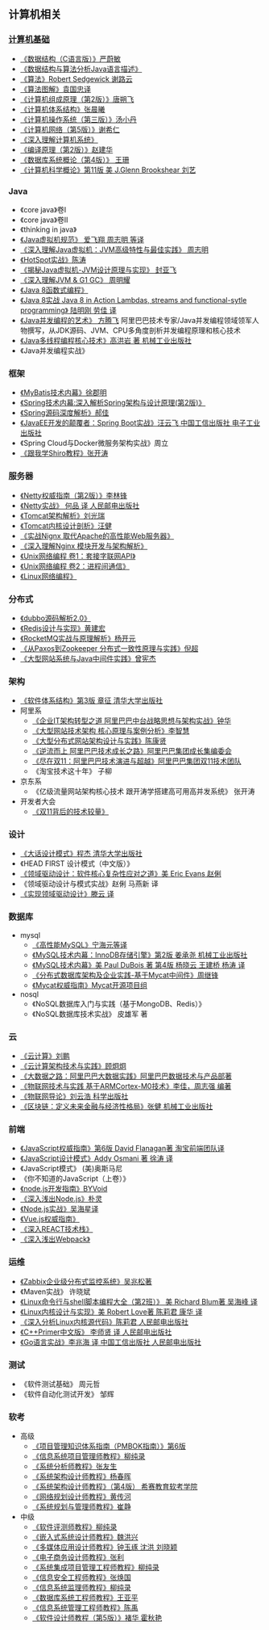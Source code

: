 ## 计算机相关

### [计算机基础](99-book/notes/00-base/README.md)
* [《数据结构（C语言版）》严蔚敏](99-book/notes/00-base/数据结构.md)
* [《数据结构与算法分析Java语言描述》](99-book/notes/00-base/数据结构与算法分析Java语言描述.md)
* [《算法》Robert Sedgewick 谢路云](99-book/notes/00-base/算法.md)
* [《算法图解》袁国忠译](99-book/notes/00-base/算法图解.md)
* [《计算机组成原理（第2版）》唐朔飞](99-book/notes/00-base/计算机组成原理.md)
* [《计算机体系结构》张晨曦](99-book/notes/00-base/计算机体系结构.md)
* [《计算机操作系统（第三版）》汤小丹](99-book/notes/00-base/计算机操作系统.md)
* [《计算机网络（第5版）》谢希仁](99-book/notes/00-base/计算机网络.md)
* [《深入理解计算机系统》](99-book/notes/00-base/深入理解计算机系统.md)
* [《编译原理（第2版）》赵建华](99-book/notes/00-base/编译原理.md)
* [《数据库系统概论（第4版）》 王珊](99-book/notes/00-base/数据库系统概论.md)
* [《计算机科学概论》第11版 美 J.Glenn Brookshear 刘艺](99-book/notes/00-base/计算机科学概论.md)

### Java
* 《core java》卷I
* 《core java》卷II
* 《thinking in java》
* [《Java虚拟机规范》 爱飞翔 周志明 等译](99-book/notes/10-java/Java虚拟机规范.md)
* [《深入理解Java虚拟机：JVM高级特性与最佳实践》 周志明](99-book/notes/10-java/深入理解Java虚拟机.md)
* [《HotSpot实战》陈涛](99-book/notes/10-java/HotSpot实战.md)
* [《揭秘Java虚拟机-JVM设计原理与实现》 封亚飞](99-book/notes/10-java/揭秘Java虚拟机.md)
* [《深入理解JVM & G1 GC》 周明耀](99-book/notes/10-java/深入理解JVM&G1GC.md)
* [《Java 8函数式编程》](99-book/notes/10-java/Java%208函数式编程.md)
* [《Java 8实战 Java 8 in Action Lambdas, streams and functional-sytle programming》 陆明刚 劳佳 译](99-book/notes/10-java/Java%208实战.md)
* [《Java并发编程的艺术》 方腾飞](99-book/notes/10-java/Java并发编程的艺术.md) 阿里巴巴技术专家/Java并发编程领域领军人物撰写，从JDK源码、JVM、CPU多角度剖析并发编程原理和核心技术
* [《Java多线程编程核心技术》高洪岩 著 机械工业出版社](99-book/notes/10-java/Java多线程编程核心技术.md)
* 《Java并发编程实战》

### 框架
* [《MyBatis技术内幕》徐郡明](99-book/notes/20-framework/Mybatis技术内幕.md)
* [《Spring技术内幕:深入解析Spring架构与设计原理(第2版)》](99-book/notes/20-framework/Spring技术内幕(2).md)
* [《Spring源码深度解析》郝佳](99-book/notes/20-framework/Spring源码深度解析.md)
* [《JavaEE开发的颠覆者：Spring Boot实战》汪云飞 中国工信出版社 电子工业出版社](99-book/notes/20-framework/SpringBoot实战.md)
* 《Spring Cloud与Docker微服务架构实战》周立
* [《跟我学Shiro教程》张开涛](99-book/notes/20-framework/跟我学Shiro教程.md)

### 服务器
* [《Netty权威指南（第2版）》李林锋](99-book/notes/21-server/Netty权威指南.md)
* [《Netty实战》 何品 译 人民邮电出版社](99-book/notes/21-server/Netty实战.md)
* [《Tomcat架构解析》刘光瑞](99-book/notes/21-server/Tomcat架构解析.md)
* [《Tomcat内核设计剖析》汪健](99-book/notes/21-server/Tomcat内核设计剖析.md)
* [《实战Nignx 取代Apache的高性能Web服务器》](99-book/notes/21-server/实战Nignx.md)
* [《深入理解Nginx 模块开发与架构解析》](99-book/notes/21-server/深入理解Nginx.md)
* [《Unix网络编程 卷1：套接字联网API》](99-book/notes/21-server/Unix网络编程%20卷1：套接字联网API.md)
* [《Unix网络编程 卷2：进程间通信》](99-book/notes/21-server/Unix网络编程%20卷2：进程间通信.md)
* [《Linux网络编程》](99-book/notes/21-server/Linux网络编程.md)

### 分布式
* [《dubbo源码解析2.0》](99-book/notes/30-distributed/dubbo.md)
* [《Redis设计与实现》黄建宏](99-book/notes/30-distributed/Redis设计与实现.md)
* [《RocketMQ实战与原理解析》杨开元](99-book/notes/30-distributed/RocketMQ实战与原理解析.md)
* [《从Paxos到Zookeeper 分布式一致性原理与实践》倪超](99-book/notes/30-distributed/从Paxos到ZooKeeper.md)
* [《大型网站系统与Java中间件实践》曾宪杰](99-book/notes/30-distributed/大型网站系统与Java中间件实践.md)

### 架构
* [《软件体系结构》第3版 章征 清华大学出版社](99-book/notes/40-architecture/软件体系结构.md)
* 阿里系
  * [《企业IT架构转型之道 阿里巴巴中台战略思想与架构实战》钟华](99-book/notes/40-architecture/企业IT架构转型之道.md)
  * [《大型网站技术架构 核心原理与案例分析》李智慧](99-book/notes/40-architecture/大型网站技术架构.md)
  * [《大型分布式网站架构设计与实践》陈康贤](99-book/notes/40-architecture/大型分布式网站架构.md)
  * [《逆流而上 阿里巴巴技术成长之路》阿里巴巴集团成长集编委会](99-book/notes/40-architecture/逆流而上.md)
  * [《尽在双11：阿里巴巴技术演进与超越》阿里巴巴集团双11技术团队](99-book/notes/40-architecture/尽在双11.md)
  * 《淘宝技术这十年》 子柳
* 京东系
  * 《亿级流量网站架构核心技术 跟开涛学搭建高可用高并发系统》 张开涛
* 开发者大会
  * [《双11背后的技术较量》](99-book/notes/40-architecture/双11背后的技术较量.md)

### 设计
* [《大话设计模式》程杰 清华大学出版社](99-book/notes/40-architecture/大话设计模式.md)
* 《HEAD FIRST 设计模式（中文版）》
* [《领域驱动设计：软件核心复杂性应对之道》美 Eric Evans 赵俐](99-book/notes/40-architecture/领域驱动设计.md)
* 《领域驱动设计与模式实战》赵俐 马燕新 译
* [《实现领域驱动设计》滕云 译](99-book/notes/40-architecture/实现领域驱动设计.md)

### 数据库
* mysql
  * [《高性能MySQL》宁海元等译](99-book/notes/50-database/高性能MySQL.md)
  * [《MySQL技术内幕：InnoDB存储引擎》第2版 姜承尧 机械工业出版社](99-book/notes/50-database/MySQL技术内幕InnoDB存储引擎.md)
  * [《MySQL技术内幕》美 Paul DuBois 著 第4版 杨晓云 王建桥 杨涛 译](99-book/notes/50-database/MySQL技术内幕.md)
  * [《分布式数据库架构及企业实践-基于Mycat中间件》周继锋](99-book/notes/50-database/分布式数据库架构及企业实践.md)
  * [《Mycat权威指南》Mycat开源项目组](99-book/notes/50-database/Mycat权威指南.md)
* nosql
  * 《NoSQL数据库入门与实践（基于MongoDB、Redis）》
  * 《NoSQL数据库技术实战》 皮雄军 著

### 云
* [《云计算》刘鹏](99-book/notes/51-cloud/云计算.md)
* [《云计算架构技术与实践》顾炯炯](99-book/notes/51-cloud/云计算架构.md)
* [《大数据之路：阿里巴巴大数据实践》阿里巴巴数据技术与产品部著](99-book/notes/51-cloud/大数据之路.md)
* [《物联网技术与实践 基于ARMCortex-M0技术》李佳，周志强 编著](99-book/notes/51-cloud/物联网技术与实践.md)
* [《物联网导论》刘云浩 科学出版社](99-book/notes/51-cloud/物联网导论.md)
* [《区块链：定义未来金融与经济性格局》张健 机械工业出版社](99-book/notes/51-cloud/区块链.md)

### 前端
* [《JavaScript权威指南》第6版 David Flanagan著 淘宝前端团队译](99-book/notes/60-js/JavaScript权威指南(第6版).md)
* [《JavaScript设计模式》Addy Osmani 著 徐涛 译](99-book/notes/60-js/JavaScript设计模式.md)
* 《JavaScript模式》 (美)奥斯马尼
* 《你不知道的JavaScript（上卷）》	
* [《node.js开发指南》BYVoid](99-book/notes/60-js/Node.js开发指南.md)
* [《深入浅出Node.js》朴灵](99-book/notes/60-js/深入浅出NodeJS.md)
* [《Node.js实战》吴海星译](99-book/notes/60-js/Node.js实战.md)
* [《Vue.js权威指南》](99-book/notes/60-js/Vue.js权威指南.md)
* [《深入REACT技术栈》](99-book/notes/60-js/深入REACT技术栈.md)
* [《深入浅出Webpack》](99-book/notes/60-js/深入浅出Webpack.md)

### 运维
* [《Zabbix企业级分布式监控系统》吴兆松著](99-book/notes/70-dev-ops/Zabbix企业级分布式监控系统.md)
* 《Maven实战》	许晓斌
* [《Linux命令行与shell脚本编程大全（第2班）》 美 Richard Blum著 吴海峰 译](99-book/notes/70-dev-ops/Linux命令行与shell脚本编程大全.md)
* [《Linux内核设计与实现》美 Robert Love著 陈莉君 康华 译](99-book/notes/70-dev-ops/Linux内核设计与实现.md)
* [《深入分析Linux内核源代码》陈莉君 人民邮电出版社](99-book/notes/70-dev-ops/深入分析Linux内核源代码.md)
* [《C++Primer中文版》 李师贤 译 人民邮电出版社](99-book/notes/70-dev-ops/C++Primer.md)
* [《Go语言实战》李兆海 译 中国工信出版社 人民邮电出版社](99-book/notes/70-dev-ops/Go语言实战.md)

### 测试
* 《软件测试基础》 周元哲
* 《软件自动化测试开发》 邹辉

### 软考
* 高级
  * [《项目管理知识体系指南（PMBOK指南）》第6版](99-book/notes/80-project/PMBOK.md)
  * [《信息系统项目管理师教程》柳纯录](99-book/notes/80-project/信息系统项目管理师教程.md)
  * [《系统分析师教程》张友生](99-book/notes/80-project/系统分析师教程.md)
  * [《系统架构设计师教程》杨春晖](99-book/notes/80-project/系统架构设计师教程.md)
  * [《系统架构设计师教程》（第4版） 希赛教育软考学院](99-book/notes/80-project/系统架构设计师教程(第4版).md)
  * [《网络规划设计师教程》黄传河](99-book/notes/80-project/网络规划设计师教程.md)
  * [《系统规划与管理师教程》崔静](99-book/notes/80-project/系统规划与管理师教程.md)
* 中级
  * [《软件评测师教程》柳纯录](99-book/notes/80-project/软件评测师教程.md)
  * [《嵌入式系统设计师教程》魏洪兴](99-book/notes/80-project/嵌入式系统设计师教程.md)
  * [《多媒体应用设计师教程》钟玉琢 沈洪 刘晓颖](99-book/notes/80-project/多媒体应用设计师教程.md)
  * [《电子商务设计师教程》张利](99-book/notes/80-project/电子商务设计师教程.md)
  * [《系统集成项目管理工程师教程》柳纯录](99-book/notes/80-project/系统集成项目管理工程师教程.md)
  * [《信息安全工程师教程》张焕国](99-book/notes/80-project/信息安全工程师教程.md)
  * [《信息系统监理师教程》柳纯录](99-book/notes/80-project/信息系统监理师教程.md)
  * [《数据库系统工程师教程》王亚平](99-book/notes/80-project/数据库系统工程师教程.md)
  * [《信息系统管理工程师教程》陈禹](99-book/notes/80-project/信息系统管理工程师教程.md)
  * [《软件设计师教程（第5版）》褚华 霍秋艳](99-book/notes/80-project/软件设计师教程.md)